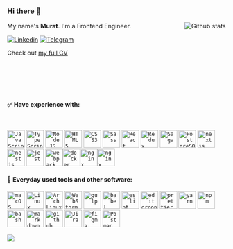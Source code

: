 ### Hi there :metal:

<img align="right" alt="Github stats" src="https://github-readme-stats.vercel.app/api?username=muratx10&count_private=true&bg_color=0,C04848,480048&title_color=fff&text_color=fff&&icon_color=fff&show_icons=true&theme=radical" />



My name's **Murat**. I'm a Frontend Engineer.

[![Linkedin](https://img.shields.io/badge/-muratx10-blue?style=flat&logo=Linkedin&logoColor=white&link=https://www.linkedin.com/in/muratx10/)](https://www.linkedin.com/in/muratx10/)
[![Telegram](https://img.shields.io/badge/-muratx10-0088cc?style=flat&logo=Telegram&logoColor=white&link=https://web.telegram.org/#/im?p=@muratx10)](https://web.telegram.org/#/im?p=@muratx10)


Check out [my full CV][resume]

<br/>
<br/>
<br/>
<br/>

#### :white_check_mark: Have experience with:

<br/>

<p>
 <a href="https://www.javascript.com"><code><img alt="JavaScript" height="40px" src="https://cdn.svgporn.com/logos/javascript.svg" /></code></a>
 <a href="https://www.typescriptlang.org/"><code><img alt="TypeScript" height="40px" src="https://cdn.svgporn.com/logos/typescript-icon.svg" /></code></a>
 <a href="https://nodejs.org/en/"><code><img alt="Node.JS" height="40px" src="https://cdn.svgporn.com/logos/nodejs-icon.svg" /></code></a>
 <a href="https://en.wikipedia.org/wiki/HTML"><code><img alt="HTML5" height="40px" src="https://cdn.svgporn.com/logos/html-5.svg" /></code></a>
 <a href="https://en.wikipedia.org/wiki/Cascading_Style_Sheets"><code><img alt="CSS3" height="40px" src="https://cdn.svgporn.com/logos/css-3.svg" /></code></a>
 <a href="https://sass-lang.com"><code><img alt="Sass" height="40px" src="https://cdn.svgporn.com/logos/sass.svg" /></code></a>
 <a href="https://reactjs.org/"><code><img alt="React" height="40px" src="https://cdn.svgporn.com/logos/react.svg" /></code></a>
 <a href="https://redux.js.org"><code><img alt="Redux" height="40px" src="https://cdn.svgporn.com/logos/redux.svg" /></code></a>
 <a href="https://redux-saga.js.org/"><code><img alt="Saga" height="40px" src="https://cdn.svgporn.com/logos/redux-saga.svg" /></code></a>
 <a href="https://www.postgresql.org/"><code><img alt="PostgreSQL" height="40px" src="https://cdn.svgporn.com/logos/postgresql.svg" /></code></a>
 <a href="https://nextjs.org/"><code><img alt="nextjs" height="40px" src="https://cdn.svgporn.com/logos/nextjs.svg" /></code></a>
 <a href="https://nestjs.com/"><code><img alt="nestjs" height="40px" src="https://cdn.svgporn.com/logos/nestjs.svg" /></code></a>
 <a href="https://jestjs.io"><code><img alt="jest" height="40px" src="https://cdn.svgporn.com/logos/jest.svg" /></code></a>
 <a href="https://webpack.js.org"><code><img alt="webpack" height="40px" src="https://cdn.svgporn.com/logos/webpack.svg" /></code></a
 <a href="https://www.docker.com/"><code><img alt="docker" height="40px" src="https://cdn.svgporn.com/logos/docker-icon.svg" /></code></a
 <a href="https://www.nginx.com/"><code><img alt="nginx" height="40px" src="https://cdn.svgporn.com/logos/nginx.svg" /></code></a
 <a href="https://www.shopify.com/"><code><img alt="nginx" height="40px" src="https://cdn.svgporn.com/logos/shopify.svg" /></code></a
</p>

#### :wrench: Everyday used tools and other software:

<p>
<a href="https://www.apple.com/macos/"><code><img alt="macOS" height="40px" src="https://cdn.svgporn.com/logos/macOS.svg" /></code></a>
 <a href="https://www.linux.org/"><code><img alt="Linux" height="40px" src="https://cdn.svgporn.com/logos/linux-tux.svg" /></code></a>
 <a href="https://archlinux.org/"><code><img alt="ArchLinux" height="40px" src="https://cdn.svgporn.com/logos/archlinux.svg" /></code></a>
 <a href="https://lp.jetbrains.com/webstorm-ide/?gclid=CjwKCAjwqcKFBhAhEiwAfEr7zdXEy0V6aAqOarZazg-gWFG5wbRodvUGGfZekTo2fp0rAglgA8fGNRoCmzIQAvD_BwE&gclsrc=aw.ds"><code><img alt="WebStorm" height="40px" src="https://cdn.svgporn.com/logos/webstorm.svg" /></code></a>
 <a href="https://gulpjs.com"><code><img alt="gulp" height="40px" src="https://cdn.svgporn.com/logos/gulp.svg" /></code></a>
 <a href="https://babeljs.io"><code><img alt="babel" height="40px" src="https://cdn.svgporn.com/logos/babel.svg" /></code></a>
 <a href="https://eslint.org"><code><img alt="eslint" height="40px" src="https://cdn.svgporn.com/logos/eslint.svg" /></code></a>
 <a href="https://editorconfig.org"><code><img alt="editorconfig" height="40px" src="https://pbs.twimg.com/profile_images/1859373103/edcon_color_transbg2_400x400.png" /></code></a>
 <a href="https://prettier.io"><code><img alt="prettier" height="40px" src="https://cdn.svgporn.com/logos/prettier.svg" /></code></a>
 <a href="https://yarnpkg.com"><code><img alt="yarn" height="40px" src="https://cdn.svgporn.com/logos/yarn.svg" /></code></a>
 <a href="https://npmjs.com"><code><img alt="npm" height="40px" src="https://cdn.svgporn.com/logos/npm-icon.svg" /></code></a>
 <a href="https://en.wikipedia.org/wiki/Bash_(Unix_shell)"><code><img alt="bash" height="40px" src="https://cdn.svgporn.com/logos/bash-icon.svg" /></code></a>
 <a href="https://www.markdownguide.org"><code><img alt="markdown" height="40px" src="https://cdn.svgporn.com/logos/markdown.svg" /></code></a>
 <a href="https://github.com"><code><img alt="github" height="40px" src="https://cdn.svgporn.com/logos/github-icon.svg" /></code></a>
 <a href="https://www.atlassian.com/software/jira"><code><img alt="Jira" height="40px" src="https://cdn.svgporn.com/logos/jira.svg" /></code></a>
 <a href="https://figma.com"><code><img alt="figma" height="40px" src="https://cdn.svgporn.com/logos/figma.svg" /></code></a>
 <a href="https://www.postman.com/"><code><img alt="Postman" height="40px" src="https://cdn.svgporn.com/logos/postman-icon.svg" /></code></a>
</p>

![](https://img.shields.io/github/last-commit/muratx10/muratx10?label=readme%20last%20updated&logo=github&logoColor=green&style=for-the-badge)
  
<!--   [![Top Langs](https://github-readme-stats.vercel.app/api/top-langs/?username=muratx10&count_private=true&layout=compact&include_all_commits=true&show_icons=true&hide_title=true)](https://github.com/muratx10/github-readme-stats) -->

[resume]: https://bit.ly/3oqYzN7
[comment]: <> (Resume is displayed using the google docs viewer trick)
[comment]: <> (URL is: https://docs.google.com/viewer?url={link_to_raw_pdf})
